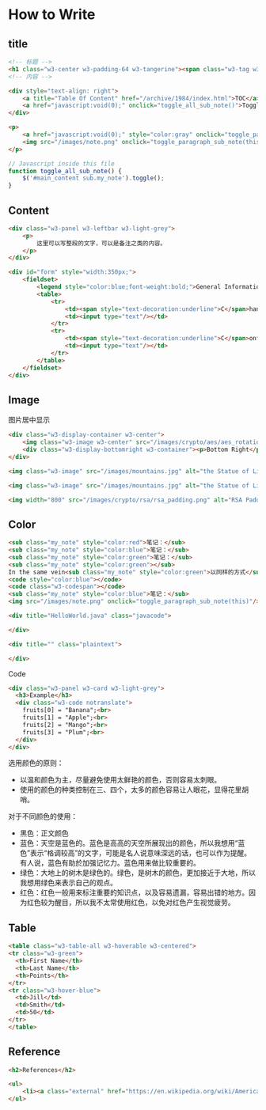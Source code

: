 # How to Write

## title

```html
<!-- 标题 -->
<h1 class="w3-center w3-padding-64 w3-tangerine"><span class="w3-tag w3-wide">文章の标题</span></h1>
<!-- 内容 -->

<div style="text-align: right">
    <a title="Table Of Content" href="/archive/1984/index.html">TOC</a>
    <a href="javascript:void(0);" onclick="toggle_all_sub_note()">Toggle Commentary</a>
</div>

<p>
    <a href="javascript:void(0);" style="color:gray" onclick="toggle_paragraph_sub_note(this)"><b>#Click to Toggle Commentary#</b></a>
    <img src="/images/note.png" onclick="toggle_paragraph_sub_note(this)"/>
</p>
```

```javascript
// Javascript inside this file
function toggle_all_sub_note() {
    $('#main_content sub.my_note').toggle();
}
```

## Content

```html
<div class="w3-panel w3-leftbar w3-light-grey">
    <p>
        这里可以写整段的文字，可以是备注之类的内容。
    </p>
</div>
```

```html
<div id="form" style="width:350px;">
    <fieldset>
        <legend style="color:blue;font-weight:bold;">General Information</legend>
        <table>
            <tr>
                <td><span style="text-decoration:underline">C</span>hange Password To:</td>
                <td><input type="text"/></td>
            </tr>
            <tr>
                <td><span style="text-decoration:underline">C</span>onfirm Password:</td>
                <td><input type="text"/></td>
            </tr>
        </table>
    </fieldset>
</div>
```

## Image

图片居中显示

```html
<div class="w3-display-container w3-center">
    <img class="w3-image w3-center" src="/images/crypto/aes/aes_rotation.png" alt="Rotation"/>
    <div class="w3-display-bottomright w3-container"><p>Bottom Right</p></div>
</div>

<img class="w3-image" src="/images/mountains.jpg" alt="the Statue of Liberty" onclick="display_img(this)"/>

<img class="w3-image" src="/images/mountains.jpg" alt="the Statue of Liberty"/>

<img width="800" src="/images/crypto/rsa/rsa_padding.png" alt="RSA Padding"/>
```

## Color

```html
<sub class="my_note" style="color:red">笔记：</sub>
<sub class="my_note" style="color:blue">笔记：</sub>
<sub class="my_note" style="color:green">笔记：</sub>
<sub class="my_note" style="color:green"></sub>
In the same vein<sub class="my_note" style="color:green">以同样的方式</sub>
<code style="color:blue"></code>
<code class="w3-codespan"></code>
<sub class="my_note" style="color:blue">笔记：</sub>
<img src="/images/note.png" onclick="toggle_paragraph_sub_note(this)"/>

<div title="HelloWorld.java" class="javacode">

</div>

<div title="" class="plaintext">

</div>
```

Code

```html
<div class="w3-panel w3-card w3-light-grey">
  <h3>Example</h3>
  <div class="w3-code notranslate">
    fruits[0] = "Banana";<br>
    fruits[1] = "Apple";<br>
    fruits[2] = "Mango";<br>
    fruits[3] = "Plum";<br>
  </div>
</div>
```

选用颜色的原则：

- 以温和颜色为主，尽量避免使用太鲜艳的颜色，否则容易太刺眼。
- 使用的颜色的种类控制在三、四个，太多的颜色容易让人眼花，显得花里胡哨。

对于不同颜色的使用：

- 黑色：正文颜色
- 蓝色：天空是蓝色的。蓝色是高高的天空所展现出的颜色，所以我想用“蓝色”表示“格调较高”的文字，可能是名人说意味深远的话，也可以作为提醒。有人说，蓝色有助於加强记忆力。蓝色用来做比较重要的。
- 绿色：大地上的树木是绿色的。绿色，是树木的颜色，更加接近于大地，所以我想用绿色来表示自己的观点。
- 红色：红色一般用来标注重要的知识点，以及容易遗漏，容易出错的地方。因为红色较为醒目，所以我不太常使用红色，以免对红色产生视觉疲劳。

## Table

```html
<table class="w3-table-all w3-hoverable w3-centered">
<tr class="w3-green">
  <th>First Name</th>
  <th>Last Name</th>
  <th>Points</th>
</tr>
<tr class="w3-hover-blue">
  <td>Jill</td>
  <td>Smith</td>
  <td>50</td>
</tr>
</table>
```

## Reference

```html
<h2>References</h2>

<ul>
    <li><a class="external" href="https://en.wikipedia.org/wiki/American_Dream" target="_blank">Wiki: American Dream</a></li>
</ul>
```
